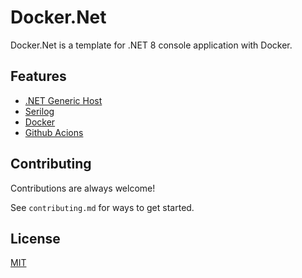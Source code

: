 # Docker.Net

Docker.Net is a template for .NET 8 console application with Docker.


## Features

- [.NET Generic Host](https://learn.microsoft.com/en-us/dotnet/core/extensions/generic-host)
- [Serilog](https://serilog.net/)
- [Docker](https://www.docker.com/)
- [Github Acions](https://github.com/features/actions)


## Contributing

Contributions are always welcome!

See `contributing.md` for ways to get started.


## License

[MIT](https://choosealicense.com/licenses/mit/)

